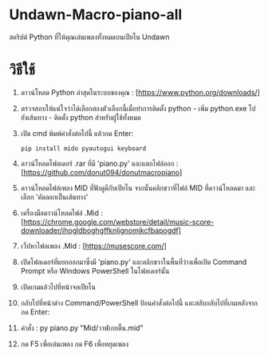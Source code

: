 # Undawn-Macro-piano-all

สคริปต์ Python ที่ให้คุณเล่นเพลงทั้งหมดบนเปียโน Undawn
# วิธีใช้

1. ดาวน์โหลด Python ล่าสุดในระบบของคุณ : [https://www.python.org/downloads/]
2. ตรวจสอบให้แน่ใจว่าได้เลือกสองตัวเลือกนี้เมื่อทำการติดตั้ง python - เพิ่ม python.exe ไปยังเส้นทาง - ติดตั้ง python สำหรับผู้ใช้ทั้งหมด
3. เปิด cmd พิมพ์คำสั่งต่อไปนี้ แล้วกด Enter:
   
     ```
   pip install mido pyautogui keyboard

    ```
  
5. ดาวน์โหลดโฟลเดอร์ .rar ที่มี 'piano.py' และแตกไฟล์ออก : [https://github.com/donut094/donutmacropiano]
6. ดาวน์โหลดไฟล์เพลง MID ที่ฟังดูดีกับเปียโน จากนั้นคลิกขวาที่ไฟล์ MID ที่ดาวน์โหลดมา และเลือก 'คัดลอกเป็นเส้นทาง'
7. เครื่องมือดาวน์โหลดไฟล์ .Mid : [https://chrome.google.com/webstore/detail/music-score-downloader/jhogldboghgffknljgnomjkcfbapogdf]
8. เว็ปหาไฟลเพลง .Mid : [https://musescore.com/]
9. เปิดโฟลเดอร์ที่แยกออกมาซึ่งมี 'piano.py' และคลิกขวาในพื้นที่ว่างเพื่อเปิด Command Prompt หรือ Windows PowerShell ในโฟลเดอร์นั้น
10. เปิดเกมแล้วไปที่หน้าจอเปียโน
11. กลับไปที่หน้าต่าง Command/PowerShell ป้อนคำสั่งต่อไปนี้ และสลับกลับไปที่เกมหลังจากกด Enter:

11. คำสั่ง : py piano.py "Mid/วาฬเกยตื้น.mid"
   
12. กด F5 เพื่อเล่นเพลง กด F6 เพื่อหยุดเพลง

